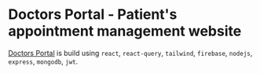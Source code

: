 # Doctors Portal - Patient's appointment management website

[Doctors Portal](https://doctors-portal-7d5d7.web.app/) is build using `react`, `react-query`, `tailwind`, `firebase`, `nodejs`, `express`, `mongodb`, `jwt`.

